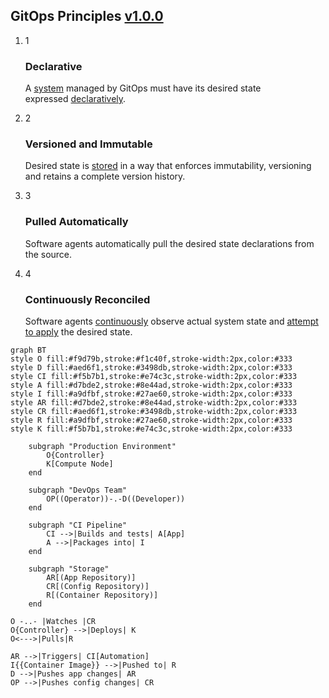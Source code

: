 ## GitOps Principles [v1.0.0](https://github.com/open-gitops/documents/releases/tag/v1.0.0)

1. 1
   
   ### Declarative
   
   A [system](https://github.com/open-gitops/documents/blob/v1.0.0/GLOSSARY.md#software-system) managed by GitOps must have its desired state expressed [declaratively](https://github.com/open-gitops/documents/blob/v1.0.0/GLOSSARY.md#declarative-description).

2. 2
   
   ### Versioned and Immutable
   
   Desired state is [stored](https://github.com/open-gitops/documents/blob/v1.0.0/GLOSSARY.md#state-store) in a way that enforces immutability, versioning and retains a complete version history.

3. 3
   
   ### Pulled Automatically
   
   Software agents automatically pull the desired state declarations from the source.

4. 4
   
   ### Continuously Reconciled
   
   Software agents [continuously](https://github.com/open-gitops/documents/blob/v1.0.0/GLOSSARY.md#continuous) observe actual system state and [attempt to apply](https://github.com/open-gitops/documents/blob/v1.0.0/GLOSSARY.md#reconciliation) the desired state.

```mermaid
graph BT
style O fill:#f9d79b,stroke:#f1c40f,stroke-width:2px,color:#333
style D fill:#aed6f1,stroke:#3498db,stroke-width:2px,color:#333
style CI fill:#f5b7b1,stroke:#e74c3c,stroke-width:2px,color:#333
style A fill:#d7bde2,stroke:#8e44ad,stroke-width:2px,color:#333
style I fill:#a9dfbf,stroke:#27ae60,stroke-width:2px,color:#333
style AR fill:#d7bde2,stroke:#8e44ad,stroke-width:2px,color:#333
style CR fill:#aed6f1,stroke:#3498db,stroke-width:2px,color:#333
style R fill:#a9dfbf,stroke:#27ae60,stroke-width:2px,color:#333
style K fill:#f5b7b1,stroke:#e74c3c,stroke-width:2px,color:#333

    subgraph "Production Environment"
        O{Controller} 
        K[Compute Node]
    end

    subgraph "DevOps Team"
        OP((Operator))-.-D((Developer))
    end

    subgraph "CI Pipeline"
        CI -->|Builds and tests| A[App]
        A -->|Packages into| I
    end

    subgraph "Storage"
        AR[(App Repository)]
        CR[(Config Repository)]
        R[(Container Repository)]
    end

O -..- |Watches |CR
O{Controller} -->|Deploys| K
O<--->|Pulls|R

AR -->|Triggers| CI[Automation]
I{{Container Image}} -->|Pushed to| R
D -->|Pushes app changes| AR
OP -->|Pushes config changes| CR
```
